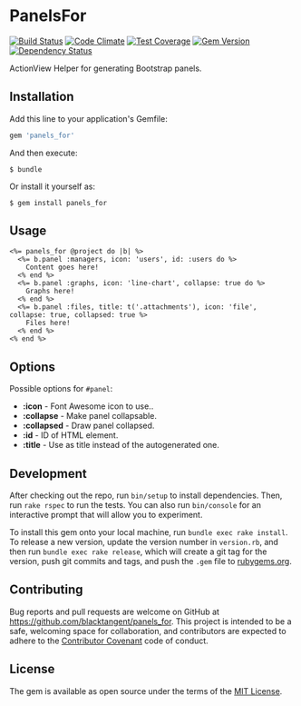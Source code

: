 [travis]: https://travis-ci.org/blacktangent/panels_for
[codeclimate]: https://codeclimate.com/github/blacktangent/panels_for
[coveralls]: https://coveralls.io/r/blacktangent/panels_for
[rubygems]: https://rubygems.org/gems/panels_for
[gemnasium]: https://gemnasium.com/blacktangent/panels_for

# PanelsFor

[![Build Status](https://travis-ci.org/blacktangent/panels_for.svg?branch=master)][travis]
[![Code Climate](https://codeclimate.com/github/blacktangent/panels_for/badges/gpa.svg)][codeclimate]
[![Test Coverage](http://img.shields.io/coveralls/blacktangent/panels_for/master.svg)][coveralls]
[![Gem Version](http://img.shields.io/gem/v/panels_for.svg)][rubygems]
[![Dependency Status](https://gemnasium.com/blacktangent/panels_for.png)][gemnasium]

ActionView Helper for generating Bootstrap panels.

## Installation

Add this line to your application's Gemfile:

```ruby
gem 'panels_for'
```

And then execute:

    $ bundle

Or install it yourself as:

    $ gem install panels_for

## Usage

```erb
<%= panels_for @project do |b| %>
  <%= b.panel :managers, icon: 'users', id: :users do %>
    Content goes here!
  <% end %>
  <%= b.panel :graphs, icon: 'line-chart', collapse: true do %>
    Graphs here!
  <% end %>
  <%= b.panel :files, title: t('.attachments'), icon: 'file', collapse: true, collapsed: true %>
    Files here!
  <% end %>
<% end %>
```

## Options

Possible options for `#panel`:

* __:icon__ - Font Awesome icon to use..
* __:collapse__ - Make panel collapsable.
* __:collapsed__ - Draw panel collapsed.
* __:id__ - ID of HTML element.
* __:title__ - Use as title instead of the autogenerated one.

## Development

After checking out the repo, run `bin/setup` to install dependencies. Then, run `rake rspec` to run the tests. You can also run `bin/console` for an interactive prompt that will allow you to experiment.

To install this gem onto your local machine, run `bundle exec rake install`. To release a new version, update the version number in `version.rb`, and then run `bundle exec rake release`, which will create a git tag for the version, push git commits and tags, and push the `.gem` file to [rubygems.org](https://rubygems.org).

## Contributing

Bug reports and pull requests are welcome on GitHub at https://github.com/blacktangent/panels_for. This project is intended to be a safe, welcoming space for collaboration, and contributors are expected to adhere to the [Contributor Covenant](contributor-covenant.org) code of conduct.


## License

The gem is available as open source under the terms of the [MIT License](http://opensource.org/licenses/MIT).

